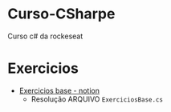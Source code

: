 # Curso-CSharpe
Curso c# da rockeseat

# Exercicios
- [Exercicios base - notion](https://efficient-sloth-d85.notion.site/Desafio-pr-tico-61b5a711351942bfb2f369351f85990d)
  - Resolução ARQUIVO `ExerciciosBase.cs`
